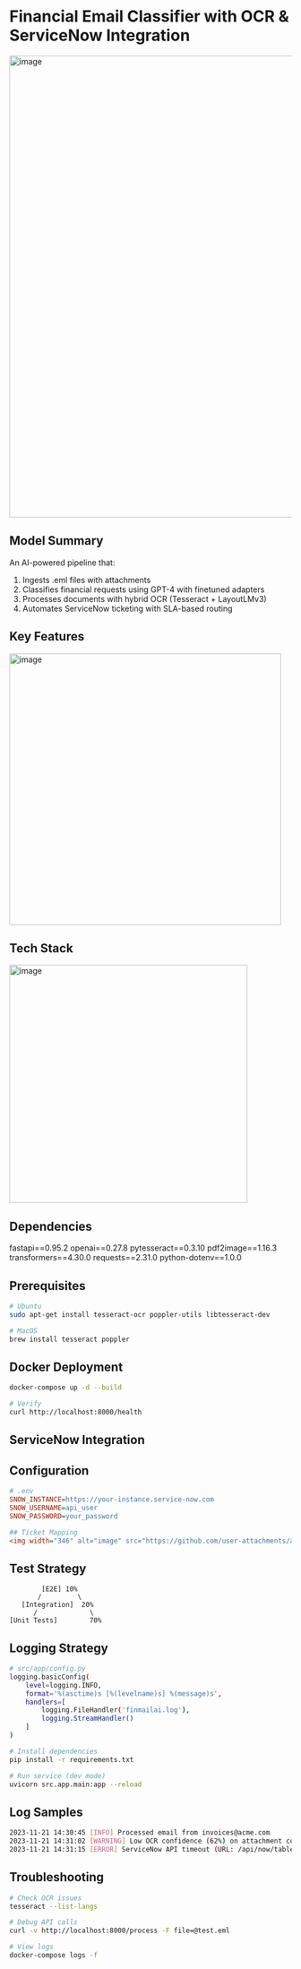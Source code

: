 # Financial Email Classifier with OCR & ServiceNow Integration
<img width="825" alt="image" src="https://github.com/user-attachments/assets/c59dfd17-794c-4d51-a6b3-d03ac8688c8a" />

## Model Summary

An AI-powered pipeline that:
1. Ingests .eml files with attachments
2. Classifies financial requests using GPT-4 with finetuned adapters
3. Processes documents with hybrid OCR (Tesseract + LayoutLMv3)
4. Automates ServiceNow ticketing with SLA-based routing

## Key Features
<img width="485" alt="image" src="https://github.com/user-attachments/assets/1c4599cd-5e15-4162-a55d-bc86ea7292a5" />

## Tech Stack
<img width="425" alt="image" src="https://github.com/user-attachments/assets/a7ac7390-9c76-4858-a0fd-6f3bf555957d" />

## Dependencies
fastapi==0.95.2
openai==0.27.8
pytesseract==0.3.10
pdf2image==1.16.3
transformers==4.30.0
requests==2.31.0
python-dotenv==1.0.0

## Prerequisites

```bash
# Ubuntu
sudo apt-get install tesseract-ocr poppler-utils libtesseract-dev

# MacOS
brew install tesseract poppler
```

## Docker Deployment

```bash
docker-compose up -d --build

# Verify
curl http://localhost:8000/health
```

## ServiceNow Integration
## Configuration

```ini
# .env
SNOW_INSTANCE=https://your-instance.service-now.com
SNOW_USERNAME=api_user
SNOW_PASSWORD=your_password

## Ticket Mapping
<img width="346" alt="image" src="https://github.com/user-attachments/assets/4c37195a-4f2f-4b8a-b0ef-b72f15244cb0" />
```

## Test Strategy

```
        [E2E] 10%
       /         \
   [Integration]  20%
      /             \
[Unit Tests]        70%
```

## Logging Strategy

```bash
# src/app/config.py
logging.basicConfig(
    level=logging.INFO,
    format='%(asctime)s [%(levelname)s] %(message)s',
    handlers=[
        logging.FileHandler('finmailai.log'),
        logging.StreamHandler()
    ]
)

# Install dependencies
pip install -r requirements.txt

# Run service (dev mode)
uvicorn src.app.main:app --reload
```

## Log Samples

```bash
2023-11-21 14:30:45 [INFO] Processed email from invoices@acme.com
2023-11-21 14:31:02 [WARNING] Low OCR confidence (62%) on attachment contract.pdf
2023-11-21 14:31:15 [ERROR] ServiceNow API timeout (URL: /api/now/table/incident)
```

## Troubleshooting

```bash
# Check OCR issues
tesseract --list-langs

# Debug API calls
curl -v http://localhost:8000/process -F file=@test.eml

# View logs
docker-compose logs -f
```

